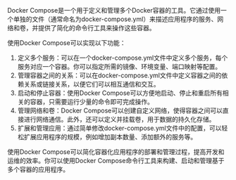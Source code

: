 Docker Compose是一个用于定义和管理多个Docker容器的工具。它通过使用一个单独的文件（通常命名为docker-compose.yml）来描述应用程序的服务、网络和卷，并提供了简化的命令行工具来操作这些容器。

使用Docker Compose可以实现以下功能：

1. 定义多个服务：可以在一个docker-compose.yml文件中定义多个服务，每个服务对应一个容器。你可以指定所需的镜像、环境变量、端口映射等配置。
2. 管理容器之间的关系：可以在docker-compose.yml文件中定义容器之间的依赖关系或链接关系，以便它们可以相互通信和交互。
3. 启动和停止容器：使用Docker Compose可以方便地启动、停止和重启所有相关的容器，只需要运行少量的命令即可完成操作。
4. 管理网络和卷：Docker Compose可以创建自定义网络，使得容器之间可以直接进行网络通信。此外，还可以定义并挂载卷，用于数据的持久化存储。
5. 扩展和管理应用：通过简单修改docker-compose.yml文件中的配置，可以轻松扩展应用程序的规模，例如增加副本数量、添加额外的服务等。

使用Docker Compose可以简化容器化应用程序的部署和管理过程，提高开发和运维的效率。你可以使用Docker Compose命令行工具来构建、启动和管理基于多个容器的应用程序。
